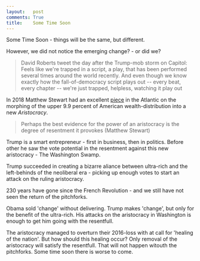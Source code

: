 ```yaml
---
layout:   post
comments: True
title:    Some Time Soon
---    
```


Some Time Soon - things will be the same, but different.

However, we did not notice the emerging change? - or did we?

>David Roberts tweet the day after the Trump-mob storm on Capitol:
Feels like we're trapped in a script, a play,
that has been performed several times around the world recently.
And even though we know exactly how the fall-of-democracy script plays
out -- every beat, every chapter -- we're just trapped, helpless,
watching it play out

In 2018 Matthew Stewart had an excellent
[piece](https://www.theatlantic.com/magazine/archive/2018/06/the-birth-of-a-new-american-aristocracy/559130/)
in the Atlantic on the morphing of the upper 9.9 percent of American wealth-distribution
into a new *Aristocracy*.

>Perhaps the best evidence for the power of an aristocracy is
the degree of resentment it provokes (Matthew Stewart)

Trump is a smart entrepreneur - first in business, then in politics.
Before other he saw the vote potential in the resentment against this new aristocracy -
The Washington Swamp.

Trump succeeded in creating a bizarre aliance between ultra-rich
and the left-behinds of the neoliberal era -
picking up enough votes to start an attack on the ruling aristocracy.

230 years have gone since the French Revolution -
and we still have not seen the return of the pitchforks. 

Obama sold 'change' without delivering.
Trump makes 'change', but only for the benefit of the ultra-rich.
His attacks on the aristocracy in Washington is enough to get him going
with the resentfull.

The aristocracy managed to overturn their 2016-loss with at call
for 'healing of the nation'.
But how should this healing occur?
Only removal of the aristocracy will satisfy the resentfull.
That will not happen witouth the pitchforks.
Some time soon  there is worse to come.



